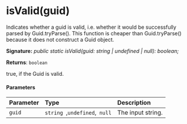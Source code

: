 # isValid(guid)



Indicates whether a guid is valid, i.e. whether it would be successfully parsed by Guid.tryParse(). This function is cheaper than Guid.tryParse() because it does not construct a Guid object.

**Signature:** _public static isValid(guid: string | undefined | null): boolean;_

**Returns**: `boolean`



true, if the Guid is valid.

#### Parameters


| Parameter	   | Type    | Description |
|:-------------|:---------------|:------------|
| `guid`    | `string `,` undefined `,` null` | The input string. |


